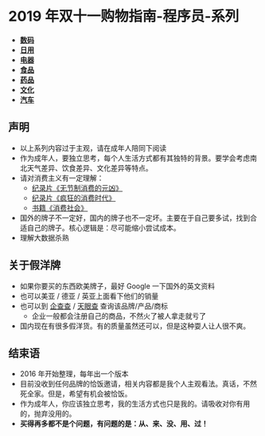 
# 2019 年双十一购物指南-程序员-系列

- **[数码](https://github.com/cdk8s/cdk8s-team-style/blob/master/life/1111/2019/shopping-digital.md)**
- **[日用](https://github.com/cdk8s/cdk8s-team-style/blob/master/life/1111/2019/shopping-commodity.md)**
- **[电器](https://github.com/cdk8s/cdk8s-team-style/blob/master/life/1111/2019/shopping-electric.md)**
- **[食品](https://github.com/cdk8s/cdk8s-team-style/blob/master/life/1111/2019/shopping-food.md)**
- **[药品](https://github.com/cdk8s/cdk8s-team-style/blob/master/life/1111/2019/shopping-medicine.md)**
- **[文化](https://github.com/cdk8s/cdk8s-team-style/blob/master/life/1111/2019/shopping-culture.md)**
- **[汽车](https://github.com/cdk8s/cdk8s-team-style/blob/master/life/1111/2019/shopping-car.md)**

## 声明

- 以上系列内容过于主观，请在成年人陪同下阅读
- 作为成年人，要独立思考，每个人生活方式都有其独特的背景。要学会考虑南北天气差异、饮食差异、文化差异等特点。
- 请对消费主义有一定理解：
    - [纪录片《无节制消费的元凶》](https://www.bilibili.com/bangumi/media/md20526)
    - [纪录片《疯狂的消费时代》](https://v.qq.com/x/cover/z58lv1i894wb85u.html)
    - [书籍《消费社会》](https://book.douban.com/subject/25900948/)
- 国外的牌子不一定好，国内的牌子也不一定坏。主要在于自己要多试，找到合适自己的牌子。核心逻辑是：尽可能缩小尝试成本。
- 理解大数据杀熟

## 关于假洋牌

- 如果你要买的东西欧美牌子，最好 Google 一下国外的英文资料
- 也可以美亚 / 德亚 / 英亚上面看下他们的销量
- 也可以到 [企查查](https://www.qichacha.com/) / [天眼查](https://www.tianyancha.com/) 查询该品牌/产品/商标
    - 企业一般都会注册自己的商品，不然火了被人拿走就亏了
- 国内现在有很多假洋货。有的质量虽然还可以，但是这种耍人让人很不爽。

## 结束语

- 2016 年开始整理，每年出一个版本
- 目前没收到任何品牌的恰饭邀请，相关内容都是我个人主观看法。真话，不然死全家。但是，希望有机会被恰饭。
- 作为成年人，你应该独立思考，我的生活方式也只是我的。请吸收对你有用的，抛弃没用的。
- **买得再多都不是个问题，有问题的是：从、来、没、用、过！**


